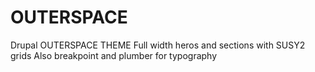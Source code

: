 # OUTERSPACE
Drupal OUTERSPACE THEME
Full width heros and sections with SUSY2 grids
Also breakpoint and plumber for typography

